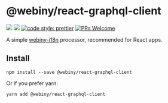 # @webiny/react-graphql-client
[![](https://img.shields.io/npm/dw/@webiny/react-graphql-client.svg)](https://www.npmjs.com/package/@webiny/react-graphql-client) 
[![](https://img.shields.io/npm/v/@webiny/react-graphql-client.svg)](https://www.npmjs.com/package/@webiny/react-graphql-client)
[![code style: prettier](https://img.shields.io/badge/code_style-prettier-ff69b4.svg?style=flat-square)](https://github.com/prettier/prettier)
[![PRs Welcome](https://img.shields.io/badge/PRs-welcome-brightgreen.svg?style=flat-square)](http://makeapullrequest.com)

A simple [webiny-i18n](./../webiny-i18n) processor, recommended for 
React apps.

## Install
```
npm install --save @webiny/react-graphql-client
```

Or if you prefer yarn: 
```
yarn add @webiny/react-graphql-client
```

